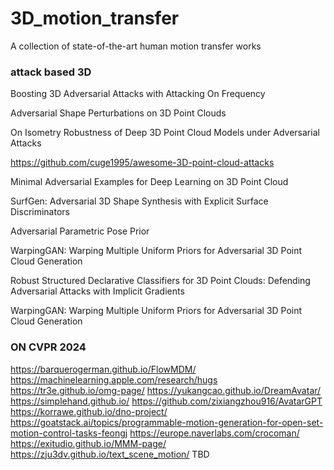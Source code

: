 # 3D_motion_transfer
A collection of state-of-the-art human motion transfer works


### attack based 3D
Boosting 3D Adversarial Attacks with Attacking On Frequency

Adversarial Shape Perturbations on 3D Point Clouds

On Isometry Robustness of Deep 3D Point Cloud Models under Adversarial Attacks

https://github.com/cuge1995/awesome-3D-point-cloud-attacks

Minimal Adversarial Examples for Deep Learning on 3D Point Cloud

SurfGen: Adversarial 3D Shape Synthesis with Explicit Surface Discriminators

Adversarial Parametric Pose Prior

WarpingGAN: Warping Multiple Uniform Priors for Adversarial 3D Point Cloud Generation

Robust Structured Declarative Classifiers for 3D Point Clouds: Defending Adversarial Attacks with Implicit Gradients

WarpingGAN: Warping Multiple Uniform Priors for Adversarial 3D Point Cloud Generation


### ON CVPR 2024
https://barquerogerman.github.io/FlowMDM/
https://machinelearning.apple.com/research/hugs
https://tr3e.github.io/omg-page/
https://yukangcao.github.io/DreamAvatar/
https://simplehand.github.io/
https://github.com/zixiangzhou916/AvatarGPT
https://korrawe.github.io/dno-project/
https://goatstack.ai/topics/programmable-motion-generation-for-open-set-motion-control-tasks-feongj
https://europe.naverlabs.com/crocoman/
https://exitudio.github.io/MMM-page/
https://zju3dv.github.io/text_scene_motion/
TBD

